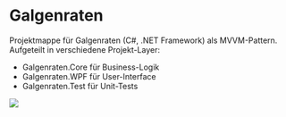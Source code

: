 # Galgenraten

Projektmappe für Galgenraten (C#, .NET Framework) als MVVM-Pattern. Aufgeteilt in verschiedene Projekt-Layer:
* Galgenraten.Core für Business-Logik
* Galgenraten.WPF für User-Interface
* Galgenraten.Test für Unit-Tests

<img src="https://i.ibb.co/vH0bqqL/Capture.jpg" />
